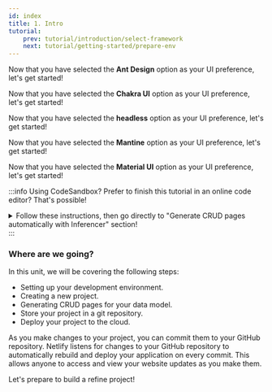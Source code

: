 ```yaml
---
id: index
title: 1. Intro
tutorial:
    prev: tutorial/introduction/select-framework
    next: tutorial/getting-started/prepare-env
---
```


<UIConditional is="antd">

Now that you have selected the **Ant Design** option as your UI preference, let's get started!

</UIConditional>

<UIConditional is="chakra-ui">

Now that you have selected the **Chakra UI** option as your UI preference, let's get started!

</UIConditional>

<UIConditional is="headless">

Now that you have selected the **headless** option as your UI preference, let's get started!

</UIConditional>

<UIConditional is="mantine">

Now that you have selected the **Mantine** option as your UI preference, let's get started!

</UIConditional>

<UIConditional is="mui">

Now that you have selected the **Material UI** option as your UI preference, let's get started!

</UIConditional>

:::info Using CodeSandbox?
Prefer to finish this tutorial in an online code editor? That's possible!

<details>

<summary>Follow these instructions, then go directly to "Generate CRUD pages automatically with Inferencer" section!</summary>

**Set up StackBlitz**

<UIConditional is="antd">

1. Click [here](https://codesandbox.io/embed/github/refinedev/refine/tree/master/examples/template-antd?file=src%2FApp.tsx) to open the Ant Design template.

</UIConditional>

<UIConditional is="chakra-ui">

1. Click [here](https://codesandbox.io/embed/github/refinedev/refine/tree/master/examples/template-chakra-ui?file=src%2FApp.tsx) to open the Chakra UI template.

</UIConditional>

<UIConditional is="headless">

1. Click [here](https://codesandbox.io/embed/github/refinedev/refine/tree/master/examples/template-headless?file=src%2FApp.tsx) to open the headless template.

</UIConditional>

<UIConditional is="mantine">

1. Click [here](https://codesandbox.io/embed/github/refinedev/refine/tree/master/examples/template-mantine?file=src%2FApp.tsx) to open the Mantine template.

</UIConditional>

<UIConditional is="mui">

1. Click [here](https://codesandbox.io/embed/github/refinedev/refine/tree/master/examples/template-mui?file=src%2FApp.tsx) to open the Material UI template.

</UIConditional>

2. Click “Sign in” on the top right to log in using your GitHub credentials.

3. In the upper left of the StackBlitz editor window, click to “fork” the template (save to your own account dashboard).

<UIConditional is="antd">

4. Wait for the project to load, and you will see a live preview of the “refine-antd-boilerplate” starter.

</UIConditional>

<UIConditional is="chakra-ui">

4. Wait for the project to load, and you will see a live preview of the “refine-chakra-ui-boilerplate” starter.

</UIConditional>

<UIConditional is="headless">

4. Wait for the project to load, and you will see a live preview of the “refine-headless-boilerplate” starter.

</UIConditional>

<UIConditional is="mantine">

4. Wait for the project to load, and you will see a live preview of the “refine-mantine-boilerplate” starter.

</UIConditional>

<UIConditional is="mui">

4. Wait for the project to load, and you will see a live preview of the “refine-mui-boilerplate” starter.

</UIConditional>

**Make Changes**
<UIConditional is="antd">

In the file pane, you should see `src/app.tsx`. Click to open it, and follow [Generate CRUD pages automatically with Inferencer](/docs/tutorial/getting-started/antd/generate-crud-pages/) to make a change to this file.

</UIConditional>

<UIConditional is="chakra-ui">

In the file pane, you should see `src/app.tsx`. Click to open it, and follow [Generate CRUD pages automatically with Inferencer](/docs/tutorial/getting-started/chakra-ui/generate-crud-pages/) to make a change to this file.

</UIConditional>

<UIConditional is="headless">

In the file pane, you should see `src/app.tsx`. Click to open it, and follow [Generate CRUD pages automatically with Inferencer](/docs/tutorial/getting-started/headless/generate-crud-pages/) to make a change to this file.

</UIConditional>

<UIConditional is="mantine">

In the file pane, you should see `src/app.tsx`. Click to open it, and follow [Generate CRUD pages automatically with Inferencer](/docs/tutorial/getting-started/mantine/generate-crud-pages/) to make a change to this file.

</UIConditional>

<UIConditional is="mui">

In the file pane, you should see `src/app.tsx`. Click to open it, and follow [Generate CRUD pages automatically with Inferencer](/docs/tutorial/getting-started/mui/generate-crud-pages/) to make a change to this file.

</UIConditional>

**Create a GitHub Repository**

1. Press the "Connect Repository" button at the top of your list of files, enter a new name for your repository, and click "Create repo & push".

2. When you have changes to be committed back to GitHub, a “Commit” button will appear at the top left of your workspace. Clicking on this will allow you to enter a commit message, and update your repository.

**Deploy your App**

If you’d like to deploy to Netlify, skip to [Deploy your app to the web](/docs/tutorial/getting-started/deploy-project/). Otherwise, skip to [Generate CRUD pages automatically with Inferencer](/docs/tutorial/understanding-dataprovider/index/) to start building with **refine**!

</details>
:::

<h3>Where are we going?</h3>

In this unit, we will be covering the following steps:

-   Setting up your development environment.
-   Creating a new project.
-   Generating CRUD pages for your data model.
-   Store your project in a git repository.
-   Deploy your project to the cloud.

As you make changes to your project, you can commit them to your GitHub repository. Netlify listens for changes to your GitHub repository to automatically rebuild and deploy your application on every commit. This allows anyone to access and view your website updates as you make them.

<Checklist>

<ChecklistItem id="getting-started">
Let's prepare to build a refine project!
</ChecklistItem>

</Checklist>
